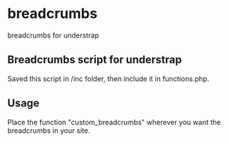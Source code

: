 # breadcrumbs
breadcrumbs for understrap

## Breadcrumbs script for understrap
Saved this script in /inc folder, then include it in functions.php. 

## Usage
Place the function "custom_breadcrumbs" wherever you want the breadcrumbs in your site.

